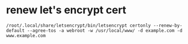 # renew let's encrypt cert

```
/root/.local/share/letsencrypt/bin/letsencrypt certonly --renew-by-default --agree-tos -a webroot -w /usr/local/www/ -d example.com -d www.example.com
```
